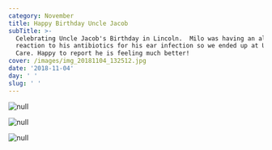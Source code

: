 ```yaml
---
category: November
title: Happy Birthday Uncle Jacob
subTitle: >-
  Celebrating Uncle Jacob's Birthday in Lincoln.  Milo was having an allergic
  reaction to his antibiotics for his ear infection so we ended up at Urgent
  Care. Happy to report he is feeling much better! 
cover: /images/img_20181104_132512.jpg
date: '2018-11-04'
day: ' '
slug: ' '
---
```

![null]()

![null](/images/img_20181104_132512.jpg)

![null](/images/mvimg_20181104_132137-1-.jpg)
